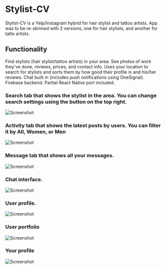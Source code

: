 # Stylist-CV
Stylist-CV is a Yelp/Instagram hybrid for hair stylist and tattoo artists. App was to be re-skinned with 2 versions, one for hair stylists, and another for tatto artists.

## Functionality
Find stylists (hair stylist/tattoo artists) in your area. See photos of work they've done, reviews, prices, and contact info. Uses your location to search for stylists and sorts them by how good their profile is and his/her reviews. Chat built in (includes push notifications using OneSignal). Firebase backend. Partial React Native port included.

### Search tab that shows the stylist in the area. You can change search settings using the button on the top right.

![Screenshot](https://github.com/ivankhau/Stylist-CV/blob/master/Screenshots/1.jpg?raw=true)


### Activity tab that shows the latest posts by users. You can filter it by All, Women, or Men

![Screenshot](https://github.com/ivankhau/Stylist-CV/blob/master/Screenshots/2.jpg?raw=true)

### Message tab that shows all your messages.

![Screenshot](https://github.com/ivankhau/Stylist-CV/blob/master/Screenshots/3.jpg?raw=true)

### Chat interface.

![Screenshot](https://github.com/ivankhau/Stylist-CV/blob/master/Screenshots/4.jpg?raw=true)

### User profile.

![Screenshot](https://github.com/ivankhau/Stylist-CV/blob/master/Screenshots/5.jpg?raw=true)

### User portfolio

![Screenshot](https://github.com/ivankhau/Stylist-CV/blob/master/Screenshots/6.jpg?raw=true)

### Your profile

![Screenshot](https://github.com/ivankhau/Stylist-CV/blob/master/Screenshots/7.jpg?raw=true)
